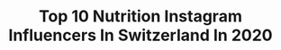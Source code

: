 ---
title: Top 10 Nutrition Instagram Influencers In Switzerland In 2020
description: >-
  Find top nutrition Instagram influencers in Switzerland in 2020. Most popular hashtags: #switzerland #motivation #shooting #mountains.
platform: Instagram
profiles:
  - username: "zoe.vergedepre"
    fullname: >-
      Zoé Vergé-Dépré
    location: "Switzerland"
    followers: 7256
    engagement: 1479
    commentsToLikes: 0.008411
    id: ck5q5yksnv5k60i11bs43tv3t
    verified: false
    hashtags: "#bleibgesund, #byesummer, #mandelb, #pilateshealth"
  - username: "karinefahmyofficial"
    fullname: >-
      Karine Fahmy
    location: "Switzerland"
    followers: 28844
    engagement: 128
    commentsToLikes: 0.057809
    id: ck15r4x0f660p0i19yb0oexh3
    verified: false
    hashtags: "#goals, #positivity, #lover, #italian"
  - username: "melissa_ts_fitness"
    fullname: >-
      MELISSA
    location: "Switzerland"
    followers: 12424
    engagement: 1191
    commentsToLikes: 0.061545
    id: ckaos0lhupm630i78m43ahae8
    verified: false
    hashtags: "#lgbt, #transgender, #transmodel, #transisbeautiful"
  - username: "cyril_henry"
    fullname: >-
      Cyril Henry® 🇨🇭🇫🇷
    location: "Switzerland"
    followers: 126107
    engagement: 123
    commentsToLikes: 0.110628
    id: ck5hnp10ro5bx0i11tf3z0otq
    verified: false
    hashtags: "#goals, #fitnessblogger, #vibez, #fitmotivation"
  - username: "andrea__schaerer"
    fullname: >-
      Andrea
    location: "Switzerland"
    followers: 45402
    engagement: 156
    commentsToLikes: 0.043527
    id: ck6u3vjue04ua0j71gialera8
    verified: false
    hashtags: "#teamwork, #sunset, #instafeed, #sundayinzurich"
  - username: "swiss_mountainrunner"
    fullname: >-
      🇨🇭 🇵 🇦 🇹 🇷 🇮 🇨 🇰    ||   2 6
    location: "Switzerland"
    followers: 6498
    engagement: 868
    commentsToLikes: 0.015305
    id: ck5ckbeo5wj0m0i11p89aq3bl
    verified: false
    hashtags: "#snow, #leki, #instagram, #mountainsports"
  - username: "lisamarilynh"
    fullname: >-
      LISA
    location: "Switzerland"
    followers: 7330
    engagement: 1805
    commentsToLikes: 0.051291
    id: ckapbsp9h17a20i78knwkytik
    verified: false
    hashtags: "#brainfood, #treatyourselfwell, #hairgrowth, #beauty"
  - username: "lymifashion"
    fullname: >-
      FASHION, BEAUTY & LIFESTYLE
    location: "Switzerland"
    followers: 18350
    engagement: 358
    commentsToLikes: 0.223344
    id: ck8t6uezqeq4v0j782fm5tmpr
    verified: false
    hashtags: "#photoportrait, #flowersprint, #chicfashion, #voyageencouple"
  - username: "tur.bine"
    fullname: >-
      Pilot.Bine✈️
    location: "Switzerland"
    followers: 16171
    engagement: 875
    commentsToLikes: 0.053024
    id: ck0vwbm62sysi0i19rtscs14m
    verified: false
    hashtags: "#gifts, #springtime, #quotesaboutlife, #healthyfood"
  - username: "happymegy"
    fullname: >-
      𝘔𝘌𝘎𝘠
    location: "Switzerland"
    followers: 9574
    engagement: 633
    commentsToLikes: 0.053907
    id: ckap4i7417hkr0i78wcw80qpl
    verified: false
    hashtags: "#perdredeskilos, #frenchalps, #cadeau, #soinscheveux"
---